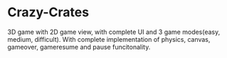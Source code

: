 # Crazy-Crates
3D game with 2D game view, with complete UI and 3 game modes(easy, medium, difficult). With complete implementation of physics, canvas, gameover, gameresume and pause funcitonality. 
